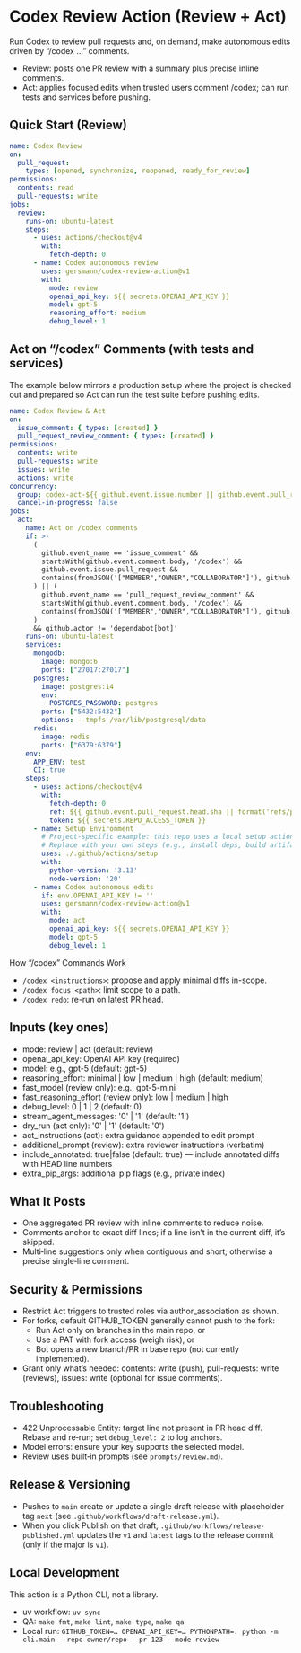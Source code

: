 # Codex Review Action (Review + Act)

Run Codex to review pull requests and, on demand, make autonomous edits driven by “/codex …” comments.

- Review: posts one PR review with a summary plus precise inline comments.
- Act: applies focused edits when trusted users comment /codex; can run tests and services before pushing.

## Quick Start (Review)

```yaml
name: Codex Review
on:
  pull_request:
    types: [opened, synchronize, reopened, ready_for_review]
permissions:
  contents: read
  pull-requests: write
jobs:
  review:
    runs-on: ubuntu-latest
    steps:
      - uses: actions/checkout@v4
        with:
          fetch-depth: 0
      - name: Codex autonomous review
        uses: gersmann/codex-review-action@v1
        with:
          mode: review
          openai_api_key: ${{ secrets.OPENAI_API_KEY }}
          model: gpt-5
          reasoning_effort: medium
          debug_level: 1
```

## Act on “/codex” Comments (with tests and services)

The example below mirrors a production setup where the project is checked out and prepared so Act can run the test suite before pushing edits.

```yaml
name: Codex Review & Act
on:
  issue_comment: { types: [created] }
  pull_request_review_comment: { types: [created] }
permissions:
  contents: write
  pull-requests: write
  issues: write
  actions: write
concurrency:
  group: codex-act-${{ github.event.issue.number || github.event.pull_request.number || github.ref }}
  cancel-in-progress: false
jobs:
  act:
    name: Act on /codex comments
    if: >-
      (
        github.event_name == 'issue_comment' &&
        startsWith(github.event.comment.body, '/codex') &&
        github.event.issue.pull_request &&
        contains(fromJSON('["MEMBER","OWNER","COLLABORATOR"]'), github.event.comment.author_association)
      ) || (
        github.event_name == 'pull_request_review_comment' &&
        startsWith(github.event.comment.body, '/codex') &&
        contains(fromJSON('["MEMBER","OWNER","COLLABORATOR"]'), github.event.comment.author_association)
      )
      && github.actor != 'dependabot[bot]'
    runs-on: ubuntu-latest
    services:
      mongodb:
        image: mongo:6
        ports: ["27017:27017"]
      postgres:
        image: postgres:14
        env:
          POSTGRES_PASSWORD: postgres
        ports: ["5432:5432"]
        options: --tmpfs /var/lib/postgresql/data
      redis:
        image: redis
        ports: ["6379:6379"]
    env:
      APP_ENV: test
      CI: true
    steps:
      - uses: actions/checkout@v4
        with:
          fetch-depth: 0
          ref: ${{ github.event.pull_request.head.sha || format('refs/pull/{0}/head', github.event.issue.number) }}
          token: ${{ secrets.REPO_ACCESS_TOKEN }}
      - name: Setup Environment
        # Project-specific example: this repo uses a local setup action.
        # Replace with your own steps (e.g., install deps, build artifacts, run DB migrations).
        uses: ./.github/actions/setup
        with:
          python-version: '3.13'
          node-version: '20'
      - name: Codex autonomous edits
        if: env.OPENAI_API_KEY != ''
        uses: gersmann/codex-review-action@v1
        with:
          mode: act
          openai_api_key: ${{ secrets.OPENAI_API_KEY }}
          model: gpt-5
          debug_level: 1
```

How “/codex” Commands Work
- `/codex <instructions>`: propose and apply minimal diffs in-scope.
- `/codex focus <path>`: limit scope to a path.
- `/codex redo`: re-run on latest PR head.

## Inputs (key ones)

- mode: review | act (default: review)
- openai_api_key: OpenAI API key (required)
- model: e.g., gpt-5 (default: gpt-5)
- reasoning_effort: minimal | low | medium | high (default: medium)
- fast_model (review only): e.g., gpt-5-mini
- fast_reasoning_effort (review only): low | medium | high
- debug_level: 0 | 1 | 2 (default: 0)
- stream_agent_messages: '0' | '1' (default: '1')
- dry_run (act only): '0' | '1' (default: '0')
- act_instructions (act): extra guidance appended to edit prompt
- additional_prompt (review): extra reviewer instructions (verbatim)
- include_annotated: true|false (default: true) — include annotated diffs with HEAD line numbers
- extra_pip_args: additional pip flags (e.g., private index)

## What It Posts

- One aggregated PR review with inline comments to reduce noise.
- Comments anchor to exact diff lines; if a line isn’t in the current diff, it’s skipped.
- Multi‑line suggestions only when contiguous and short; otherwise a precise single‑line comment.

## Security & Permissions

- Restrict Act triggers to trusted roles via author_association as shown.
- For forks, default GITHUB_TOKEN generally cannot push to the fork:
  - Run Act only on branches in the main repo, or
  - Use a PAT with fork access (weigh risk), or
  - Bot opens a new branch/PR in base repo (not currently implemented).
- Grant only what’s needed: contents: write (push), pull-requests: write (reviews), issues: write (optional for issue comments).

## Troubleshooting

- 422 Unprocessable Entity: target line not present in PR head diff. Rebase and re‑run; set `debug_level: 2` to log anchors.
- Model errors: ensure your key supports the selected model.
- Review uses built‑in prompts (see `prompts/review.md`).

## Release & Versioning

- Pushes to `main` create or update a single draft release with placeholder tag `next` (see `.github/workflows/draft-release.yml`).
- When you click Publish on that draft, `.github/workflows/release-published.yml` updates the `v1` and `latest` tags to the release commit (only if the major is `v1`).

## Local Development

This action is a Python CLI, not a library.

- uv workflow: `uv sync`
- QA: `make fmt`, `make lint`, `make type`, `make qa`
- Local run: `GITHUB_TOKEN=… OPENAI_API_KEY=… PYTHONPATH=. python -m cli.main --repo owner/repo --pr 123 --mode review`
